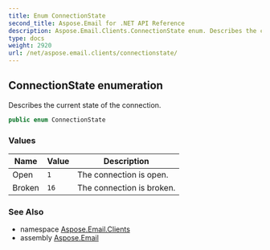 ```yaml
---
title: Enum ConnectionState
second_title: Aspose.Email for .NET API Reference
description: Aspose.Email.Clients.ConnectionState enum. Describes the current state of the connection
type: docs
weight: 2920
url: /net/aspose.email.clients/connectionstate/
---
```

## ConnectionState enumeration

Describes the current state of the connection.

```csharp
public enum ConnectionState
```

### Values

| Name | Value | Description |
| --- | --- | --- |
| Open | `1` | The connection is open. |
| Broken | `16` | The connection is broken. |

### See Also

* namespace [Aspose.Email.Clients](../../aspose.email.clients/)
* assembly [Aspose.Email](../../)


